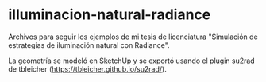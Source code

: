 # illuminacion-natural-radiance
Archivos para seguir los ejemplos de mi tesis de licenciatura "Simulación de estrategias de iluminación natural con Radiance".

La geometría se modeló en SketchUp y se exportó usando el plugin su2rad de tbleicher (https://tbleicher.github.io/su2rad/).

